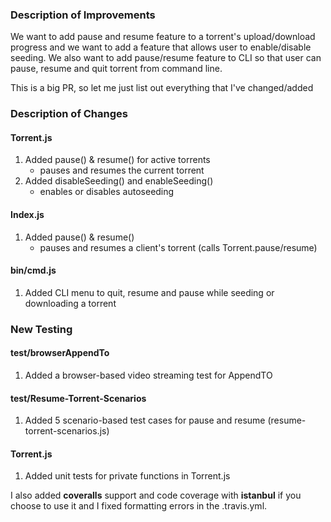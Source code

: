 ### Description of Improvements

We want to add pause and resume feature to a torrent's upload/download progress and we want to add a feature that allows user to enable/disable seeding. We also want to add pause/resume feature to CLI so that user can pause, resume and quit torrent from command line.

This is a big PR, so let me just list out everything that I've changed/added

### Description of Changes

#### Torrent.js
1. Added pause() & resume() for active torrents 
    - pauses and resumes the current torrent
2. Added disableSeeding() and enableSeeding()
    - enables or disables autoseeding 

#### Index.js
1. Added pause() & resume() 
   - pauses and resumes a client's torrent (calls Torrent.pause/resume)

#### bin/cmd.js
1. Added CLI menu to quit, resume and pause while seeding or downloading a torrent

### New Testing 

#### test/browserAppendTo
1. Added a browser-based video streaming test for AppendTO

#### test/Resume-Torrent-Scenarios
1. Added 5 scenario-based test cases for pause and resume (resume-torrent-scenarios.js)

#### Torrent.js
1. Added unit tests for private functions in Torrent.js

I also added __coveralls__ support and code coverage with __istanbul__ if you choose to use it and I fixed formatting errors in the .travis.yml.
